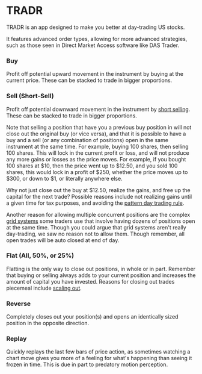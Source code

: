 # TRADR

TRADR is an app designed to make you better at day-trading US stocks.

It features advanced order types, allowing for more advanced strategies, such as those seen in Direct Market Access software like DAS Trader.

### Buy
Profit off potential upward movement in the instrument by buying at the current price.  These can be stacked to trade in bigger proportions.

### Sell (Short-Sell)
Profit off potential downward movement in the instrument by [short selling](https://en.wikipedia.org/wiki/Short_(finance)).  These can be stacked to trade in bigger proportions.

Note that selling a position that have you a previous buy position in will not close out the original buy (or vice versa), and that it is possible to have a buy and a sell (or any combination of positions) open in the same instrument at the same time.  For example, buying 100 shares, then selling 100 shares.  This will lock in the current profit or loss, and will not produce any more gains or losses as the price moves.  For example, if you bought 100 shares at $10, then the price went up to $12.50, and you sold 100 shares, this would lock in a profit of $250, whether the price moves up to $300, or down to $1, or literally anywhere else.

Why not just close out the buy at $12.50, realize the gains, and free up the capital for the next trade?  Possible reasons include not realizing gains until a given time for tax purposes, and avoiding the [pattern day trading rule](https://en.wikipedia.org/wiki/Pattern_day_trader).

Another reason for allowing multiple concurrent positions are the complex [grid systems](https://admiralmarkets.com/education/articles/forex-strategy/forex-grid-trading-strategy-explained) some traders use that involve having dozens of positions open at the same time.  Though you could argue that grid systems aren't really day-trading, we saw no reason not to allow them.  Though remember, all open trades will be auto closed at end of day.

### Flat (All, 50%, or 25%)
Flatting is the only way to close out positions, in whole or in part.  Remember that buying or selling always adds to your current position and increases the amount of capital you have invested. Reasons for closing out trades piecemeal include [scaling out](https://www.investopedia.com/terms/s/scale-out.asp).

### Reverse
Completely closes out your position(s) and opens an identically sized position in the opposite direction.

### Replay
Quickly replays the last few bars of price action, as sometimes watching a chart move gives you more of a feeling for what's happening than seeing it frozen in time.  This is due in part to predatory motion perception.
